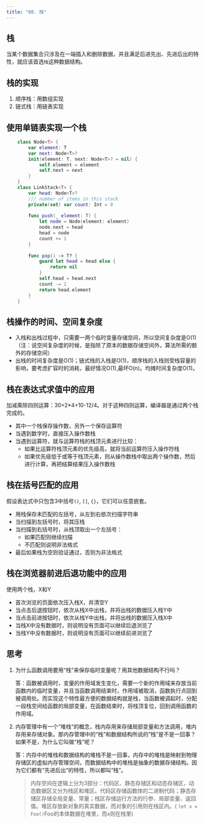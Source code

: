 ```yaml
---
title: "08. 栈"
---
```

## 栈
当某个数据集合只涉及在一端插入和删除数据，并且满足后进先出、先进后出的特性，就应该首选`栈`这种数据结构。

## 栈的实现
1. 顺序栈：用数组实现
2. 链式栈：用链表实现

## 使用单链表实现一个栈
```swift
    class Node<T> {
        var element: T
        var next: Node<T>?
        init(element: T, next: Node<T>? = nil) {
            self.element = element
            self.next = next
        }
    }
    class LinkStack<T> {
        var head: Node<T>?
        /// number of items in this stack
        private(set) var count: Int = 0
        
        func push(_ element: T) {
            let node = Node(element: element)
            node.next = head
            head = node
            count += 1
        }
        
        func pop() -> T? {
            guard let head = head else {
                return nil
            }
            self.head = head.next
            count -= 1
            return head.element
        }
    }
```

## 栈操作的时间、空间复杂度
- 入栈和出栈过程中，只需要一两个临时变量存储空间，所以空间复杂度是O(1)（注：说空间复杂度的时候，是指除了原本的数据存储空间外，算法所需的额外的存储空间）
- 出栈的时间复杂度是O(1)；链式栈的入栈是O(1)，顺序栈的入栈则受栈容量的影响，要考虑扩容时的消耗，最好情况O(1),最坏O(n)。均摊时间复杂度O(1)。

## 栈在表达式求值中的应用
加减乘除四则运算：30+2*4+10-12/4。对于这种四则运算，编译器是通过两个栈完成的。
- 其中一个栈保存操作数，另外一个保存运算符
- 当遇到数字时，直接压入操作数栈
- 当遇到运算符，就与运算符栈的栈顶元素进行比较：
    - 如果比运算符栈顶元素的优先级高，就将当前运算符压入操作符栈
    - 如果优先级低于或等于栈顶元素，则从操作数栈中取出两个操作数，然后进行计算，再把结算结果压入操作数栈

## 栈在括号匹配的应用
假设表达式中只包含3中括号`()`, `[]`, `{}`，它们可以任意嵌套。
- 用栈保存未匹配的左括号，从左到右依次扫描字符串
- 当扫描到左括号时，将其压栈
- 当扫描到右括号时，从栈顶取出一个左括号：
    - 如果匹配则继续扫描
    - 不匹配则说明非法格式
- 最后如果栈为空则验证通过，否则为非法格式

## 栈在浏览器前进后退功能中的应用
使用两个栈，X和Y
- 首次浏览的页面依次压入栈X，并清空Y
- 当点击后退按钮时，依次从栈X中出栈，并将出栈的数据压入栈Y中
- 当点击前进按钮时，依次从栈Y中出栈，并将出栈的数据压入栈X中
- 当栈X中没有数据时，则说明没有页面可以继续后退浏览了
- 当栈Y中没有数据时，则说明没有页面可以继续前进浏览了

## 思考
1. 为什么函数调用要用“栈”来保存临时变量呢？用其他数据结构不行吗？

    答：函数被调用时，变量的作用域发生变化，需要一个新的作用域来存放当前函数内的临时变量，并且当函数调用结束时，作用域被取消，函数执行点回到被调用处。而实现这个特性最方便的数据结构就是栈，当函数被调起时，分配一段栈空间给函数的局部变量，在函数结束时，将栈顶复位，回到调用函数的作用域。
2. 内存管理中有一个“堆栈“的概念，栈内存用来存储局部变量和方法调用，堆内存用来存储对象。那内存管理中的“栈”和数据结构所说的“栈”是不是一回事？如果不是，为什么它叫做“栈”呢？

    答：内存中的堆栈和数据结构的堆栈不是一回事，内存中的堆栈是映射到物理存储区的虚拟内存管理空间，而数据结构中的堆栈是抽象的数据存储结构。因为它们都有“先进后出“的特性，所以都叫“栈”。

    > 内存空间在逻辑上分为3部分：代码区、静态存储区和动态存储区，动态数据区又分为栈区和堆区。代码区存储函数体的二进制代码；静态存储区存储全局变量、常量；栈区存储运行方法的行参、局部变量、返回值。堆区存放新对象的真实数据，而对象的引用则在栈区内。( `let x = Foo()`Foo的本体数据在堆里，而x则在栈里)